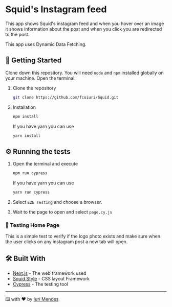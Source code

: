 # Squid's Instagram feed

This app shows Squid's instagram feed and when you hover over an image it shows information about the post and when you click you are redirected to the post.

This app uses Dynamic Data Fetching.

## 🚀 Getting Started

Clone down this repository. You will need `node` and `npm` installed globally on your machine. Open the terminal:

1. Clone the repository
   ```sh
   git clone https://github.com/fcoiuri/Squid.git
   ```
2. Installation

   ```sh
   npm install
   ```

   If you have yarn you can use

   ```sh
   yarn install
   ```

## ⚙️ Running the tests

1. Open the terminal and execute

   ```sh
   npm run cypress
   ```

   If you have yarn you can use

   ```sh
   yarn run cypress
   ```

2. Select `E2E Testing` and choose a browser.
3. Wait to the page to open and select `page.cy.js`

### 🔩 Testing Home Page

This is a simple test to verify if the logo photo exists and make sure when the user clicks on any instagram post a new tab will open.

## 🛠️ Built With

- [Next.js](https://nextjs.org/) - The web framework used
- [Squid Style](https://css.squidit.com.br) - CSS layout Framework
- [Cypress](https://www.cypress.io) - The testing tool

---

⌨️ with ❤️ by [Iuri Mendes](https://github.com/fcoiuri)
